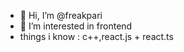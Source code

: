 - 👋 Hi, I’m @freakpari
- 👀 I’m interested in frontend
- things i know : c++,react.js + react.ts

<!---
freakpari/freakpari is a ✨ special ✨ repository because its `README.md` (this file) appears on your GitHub profile.
You can click the Preview link to take a look at your changes.
--->
